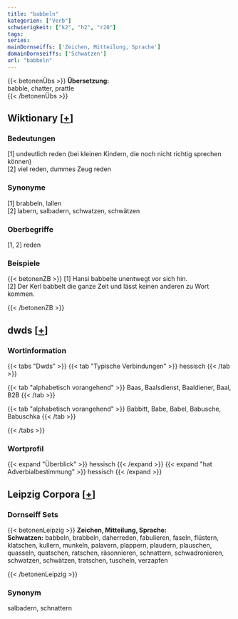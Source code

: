 ```yaml
---
title: "babbeln"
kategorien: ["Verb"]
schwierigkeit: ["k2", "h2", "r20"]
tags:
series:
mainDornseiffs: ['Zeichen, Mitteilung, Sprache']
domainDornseiffs: ['Schwatzen']
url: "babbeln"
---
```


{{< betonenÜbs >}}
**Übersetzung:**  
babble, chatter, prattle  
{{< /betonenÜbs >}}

## Wiktionary [[+](https://de.wiktionary.org/wiki/babbeln)]

### Bedeutungen
[1] undeutlich reden (bei kleinen Kindern, die noch nicht richtig sprechen können)  
[2] viel reden, dummes Zeug reden  

### Synonyme
[1] brabbeln, lallen  
[2] labern, salbadern, schwatzen, schwätzen  

### Oberbegriffe
[1, 2] reden  

### Beispiele
{{< betonenZB >}}
[1] Hansi babbelte unentwegt vor sich hin.  
[2] Der Kerl babbelt die ganze Zeit und lässt keinen anderen zu Wort kommen.  

{{< /betonenZB >}}


## dwds [[+](https://www.dwds.de/wb/babbeln)]

### Wortinformation
{{< tabs "Dwds" >}}
{{< tab "Typische Verbindungen" >}}
hessisch
{{< /tab >}}

{{< tab "alphabetisch vorangehend" >}}
Baas, Baalsdienst, Baaldiener, Baal, B2B
{{< /tab >}}

{{< tab "alphabetisch vorangehend" >}}
Babbitt, Babe, Babel, Babusche, Babuschka
{{< /tab >}}

{{< /tabs >}}

### Wortprofil
{{< expand "Überblick" >}} hessisch {{< /expand >}}
{{< expand "hat Adverbialbestimmung" >}} hessisch {{< /expand >}}

## Leipzig Corpora [[+](https://corpora.uni-leipzig.de/en/res?word=babbeln&corpusId=deu_newscrawl-public_2018)]

### Dornseiff Sets
{{< betonenLeipzig >}}
**Zeichen, Mitteilung, Sprache:**  
**Schwatzen:** babbeln, brabbeln, daherreden, fabulieren, faseln, flüstern, klatschen, kullern, munkeln, palavern, plappern, plaudern, plauschen, quasseln, quatschen, ratschen, räsonnieren, schnattern, schwadronieren, schwatzen, schwätzen, tratschen, tuscheln, verzapfen  

{{< /betonenLeipzig >}}

### Synonym
salbadern, schnattern

